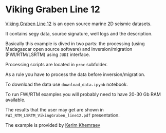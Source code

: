 # Viking Graben Line 12

[Viking Graben Line 12](https://wiki.seg.org/wiki/Mobil_AVO_viking_graben_line_12) is an open source marine 2D seismic datasets.

It contains segy data, source signature, well logs and the description.

Basically this example is dived in two parts: the processing (using Madagascar open source software) and inversion/migration (FWI/RTM/LSRTM) using `JUDI` interface.

Processing scripts are located in `proc` subfolder.

As a rule you have to process the data before inversion/migration.

To download the data use `download_data.ipynb` notebook.

To run FWI/RTM examples you will probably need to have 20-30 Gb RAM available.

The results that the user may get are shown in `FWI_RTM_LSRTM_VikingGraben_line12.pdf` presentation.

The example is provided by [Kerim Khemraev](https://github.com/kerim371)